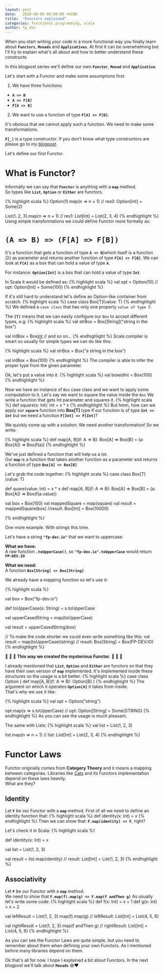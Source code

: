 ```yaml
---
layout: post
date:   2020-08-05 05:00:00 +0100
title:  "Functors explained"
categories: functional programming, scala
author: fp_dev
---
```


When you start writing your code in a more functional way you finally learn about **`Functors`**, **`Monads`** and
**`Applicatives`**.
At first it can be overwhelming but I'll try to explain what's all about and how to better understand these constructs.

In this blogpost series we'll define our own **`Functor`**, **`Monad`** and **`Applicative`**.

Let's start with a Functor and make some assumptions first:

1. We have three functions:
 - **`A => B`**
 - **`A => F[B]`**
 - **`F[A => B]`**
2. We want to use a function of type **`F[A] => F[B]`**.  

It's obvious that we cannot apply such a function. We need to make some transformations.

**`F[_]`** is a type constructor. If you don't know what type constructors are please go to my
[blogpost](https://fp-dev.io/type-constructors).

Let's define our first Functor. 
# What is Functor?
Informally we can say that **`Functor`** is anything with a **`map`** method.  
So types like **`List`**, **`Option`** or **`Either`** are functors.

{% highlight scala %}
Option(1).map(n => n + 1)
// res0: Option[Int] = Some(2)

List(1, 2, 3).map(n => n + 1)
// res1: List[Int] = List(2, 3, 4)
{% endhighlight %}
Using simple transformations we could define Functor more formally as:

# **`(A => B) => (F[A] => F[B])`**
It's a function that gets a function of type **`A => B`**(which itself is a function :wink:) as parameter and returns another function of type **`F[A] => F[B]`**.
We can look at **`F[A]`** as a box that can hold a value of type **`A`**.  

For instance:
**`Option[Int]`** is a box that can hold a value of type **`Int`**.  

In Scala it would be defined as:
{% highlight scala %}
val opt = Option(10)
// opt: Option[Int] = Some(100) 
{% endhighlight %}

If it's still hard to understand let's define an Option-like container from scratch.
{% highlight scala %}
case class Box[T](value: T)
{% endhighlight %}
We defined a `case class` that has only one property `value of type T`.

The **`[T]`** means that we can easily configure our `Box` to accept different types, e.g:
{% highlight scala %}
val strBox = Box[String]("string in the box")

val intBox = Box[Int](100)
// and so on...
{% endhighlight %}
Scala compiler is smart so usually for simple types we can do like this:

{% highlight scala %}
val strBox = Box("a string in the box")

val intBox = Box(100)
{% endhighlight %}
The compiler is able to infer the proper type from the given parameter.

Ok, let's put a value into it.
{% highlight scala %}
val boxedInt = Box(100)
{% endhighlight %}

Now we have an instance of `Box` case class and we want to apply some computation to it. Let's say we want to square
the value inside the `Box`
We write a function that gets Int parameter and squares it. 
{% highlight scala %}
def square(x: Int): Int = x * x
{% endhighlight %}
But hmm, how can we apply our **`square`** function into **Box[T]** type if our function is of type **`Int => Int`** but we need
a function **`F[Int] => F[Int]`**?

We quickly come up with a solution: We need another transformation!
So we write:

{% highlight scala %}
def map[A, B](f: A => B): Box[A] => Box[B] = (a: Box[A]) => Box(f(a))
{% endhighlight %}

We've just defined a function that will help us a lot.  
Our **`map`** is a function that takes another function as a parameter and returns a function of type **`Box[A] => Box[B]`**

Let's grab the code together:
{% highlight scala %}
case class Box[T](value: T)

def quare(value: Int) = x * x
def map[A, B](f: A => B): Box[A] => Box[B] = (a: Box[A]) => Box(f(a.value))

val box = Box(100)
val mappedSquare = map(square)
val result = mappedSquare(box)
//result: Box[Int] = Box(10000)

{% endhighlight %}

One more example. With strings this time.

Let's have a string **`"fp-dev.io"`** that we want to uppercase. 

**What we have:**  
A raw function **`.toUpperCase()`**, so **`"fp-dev.io".toUpperCase`** would return **`FP-DEV.IO`**

**What we need:**  
A function **`Box[String] => Box[String]`**

We already have a mapping function so let's use it:

{% highlight scala %}

val box = Box("fp-dev.io")

def toUpperCase(s: String) = s.toUpperCase

val upperCasedString = map(toUpperCase)

val result = upperCasedString(box)

// To make the code shorter we could even write something like this:
val result = map(toUpperCase)(string)
// result: Box[String] = Box(FP-DEV.IO)
{% endhighlight %}

:tada: :tada: :tada: **This way we created the mysterious Functor.** :tada: :tada: :tada:

I already mentioned that **`List`**, **`Option`** and **`Either`** are functors so that
they have their own version of **`map`** implemented. It's implemented inside these structures so the usage is a bit
better. 
{% highlight scala %}
case class Option {
  def map[A, B](f: A => B): Option[B]
}
{% endhighlight %}
The argument on which it operates **`Option[A]`** it takes from inside.  
That's why we use it like:

{% highlight scala %}
val opt = Option("string")

opt.map(s => s.toUpperCase)
// opt: Option[String] = Some(STRING)
{% endhighlight %}
As you can see the usage is much pleasant. 

The same with Lists:
{% highlight scala %}
val list = List(1, 2, 3)

list.map(n => n + 1)
// list: List[Int] = List(2, 3, 4)
{% endhighlight %}

# Functor Laws
Functor originally comes from **Category Theory** and it means a mapping between categories.
Libraries like [Cats](https://typelevel.org/cats) and its Functors implementation depend on these laws heavily.  
What are they?  
## **Identity**
Let **`F`** be our Functor with a **`map`** method. First of all we need to define an identity function that:
{% highlight scala %}
def identity(x: Int) = x
{% endhighlight %}
Then we can show that: **`F.map(identity) == F`**, right?

Let's check it in Scala:
{% highlight scala %}

def identity(x: Int) = x

val list = List(1, 2, 3)

val result = list.map(identity)
// result: List[Int] = List(1, 2, 3)
{% endhighlight %}

## **Associativity**

Let **`F`** be our Functor with a **`map`** method.  
We need to show that **`F.map(f).map(g) == F.map(f andThen g)`**
As usually let's write some code:
{% highlight scala %}
def f(x: Int) = x + 1
def g(x: Int) = x + 2

val leftResult = List(1, 2, 3).map(f).map(g)
// leftResult: List[Int] = List(4, 5, 6)

val rightResult = List(1, 2, 3).map(f andThen g)
// rightResult: List[Int] = List(4, 5, 6)
{% endhighlight %}

As you can see the Functor Laws are quite simple, but you need to remember about them when defining your own Functors.
As I mentioned before many libraries depend on them.

Ok that's all for now. I hope I explained a bit about Functors. In the next blogpost we'll talk about **`Monads`**
:smile::heart:

